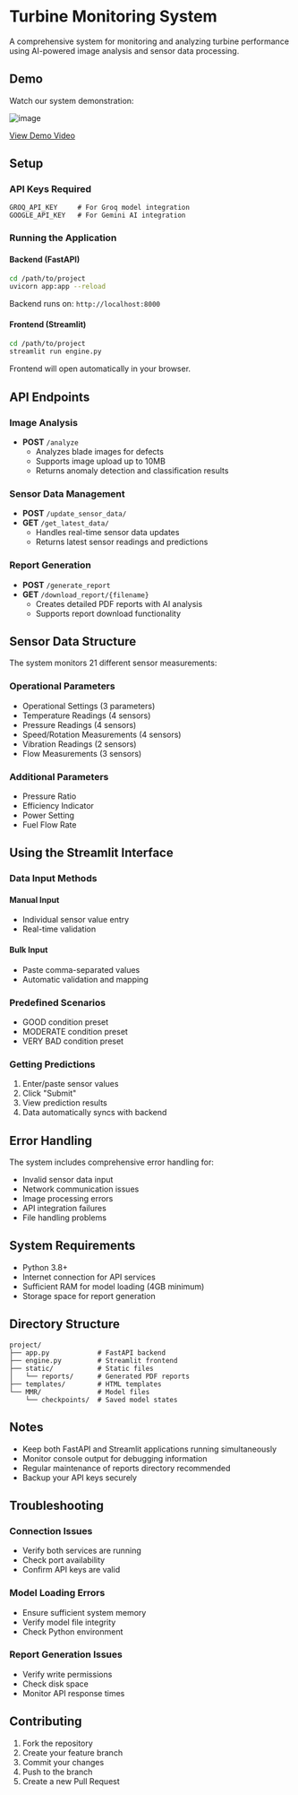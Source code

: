 # Turbine Monitoring System

A comprehensive system for monitoring and analyzing turbine performance using AI-powered image analysis and sensor data processing.

## Demo

Watch our system demonstration:

![image](https://github.com/user-attachments/assets/700881f6-d5a6-486f-8274-ced90e595f8c)


[View Demo Video](https://youtu.be/W5WtakFsWJs?si=ZkGBsYCKsYv3RWAg)

## Setup

### API Keys Required
```
GROQ_API_KEY     # For Groq model integration
GOOGLE_API_KEY   # For Gemini AI integration
```

### Running the Application

#### Backend (FastAPI)
```bash
cd /path/to/project
uvicorn app:app --reload
```
Backend runs on: `http://localhost:8000`

#### Frontend (Streamlit)
```bash
cd /path/to/project
streamlit run engine.py
```
Frontend will open automatically in your browser.

## API Endpoints

### Image Analysis
- **POST** `/analyze`
  - Analyzes blade images for defects
  - Supports image upload up to 10MB
  - Returns anomaly detection and classification results

### Sensor Data Management
- **POST** `/update_sensor_data/`
- **GET** `/get_latest_data/`
  - Handles real-time sensor data updates
  - Returns latest sensor readings and predictions

### Report Generation
- **POST** `/generate_report`
- **GET** `/download_report/{filename}`
  - Creates detailed PDF reports with AI analysis
  - Supports report download functionality

## Sensor Data Structure

The system monitors 21 different sensor measurements:

### Operational Parameters
- Operational Settings (3 parameters)
- Temperature Readings (4 sensors)
- Pressure Readings (4 sensors)
- Speed/Rotation Measurements (4 sensors)
- Vibration Readings (2 sensors)
- Flow Measurements (3 sensors)

### Additional Parameters
- Pressure Ratio
- Efficiency Indicator
- Power Setting
- Fuel Flow Rate

## Using the Streamlit Interface

### Data Input Methods

#### Manual Input
- Individual sensor value entry
- Real-time validation

#### Bulk Input
- Paste comma-separated values
- Automatic validation and mapping

### Predefined Scenarios
- GOOD condition preset
- MODERATE condition preset
- VERY BAD condition preset

### Getting Predictions
1. Enter/paste sensor values
2. Click "Submit"
3. View prediction results
4. Data automatically syncs with backend

## Error Handling

The system includes comprehensive error handling for:
- Invalid sensor data input
- Network communication issues
- Image processing errors
- API integration failures
- File handling problems

## System Requirements

- Python 3.8+
- Internet connection for API services
- Sufficient RAM for model loading (4GB minimum)
- Storage space for report generation

## Directory Structure

```
project/
├── app.py            # FastAPI backend
├── engine.py         # Streamlit frontend
├── static/           # Static files
│   └── reports/      # Generated PDF reports
├── templates/        # HTML templates
└── MMR/              # Model files
    └── checkpoints/  # Saved model states
```

## Notes

- Keep both FastAPI and Streamlit applications running simultaneously
- Monitor console output for debugging information
- Regular maintenance of reports directory recommended
- Backup your API keys securely

## Troubleshooting

### Connection Issues
- Verify both services are running
- Check port availability
- Confirm API keys are valid

### Model Loading Errors
- Ensure sufficient system memory
- Verify model file integrity
- Check Python environment

### Report Generation Issues
- Verify write permissions
- Check disk space
- Monitor API response times

## Contributing

1. Fork the repository
2. Create your feature branch
3. Commit your changes
4. Push to the branch
5. Create a new Pull Request
